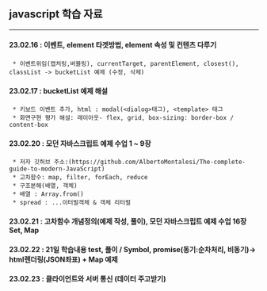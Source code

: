 ## javascript 학습 자료
---------------------------------------
#### 23.02.16 : 이벤트, element 타겟방법, element 속성 및 컨텐츠 다루기
     * 이벤트위임(캡처링,버블링), currentTarget, parentElement, closest(), classList -> bucketList 예제 (수정, 삭제)
     
#### 23.02.17 : bucketList 예제 해설 
     * 키보드 이벤트 추가, html : modal(<dialog>태그), <template> 태그 
     * 화면구현 평가 해설: 레이아웃- flex, grid, box-sizing: border-box / content-box
   
#### 23.02.20 : 모던 자바스크립트 예제 수업 1 ~ 9장
     * 저자 깃허브 주소:(https://github.com/AlbertoMontalesi/The-complete-guide-to-modern-JavaScript)
     * 고차함수: map, filter, forEach, reduce 
     * 구조분해(배열, 객체)
     * 배열 : Array.from()
     * spread : ...이터럴객체 & 객체 리터럴
   
#### 23.02.21 : 고차함수 개념정의(예제 작성, 풀이), 모던 자바스크립트 예제 수업 16장 Set, Map
#### 23.02.22 : 21일 학습내용 test, 풀이 / Symbol, promise(동기:순차처리, 비동기)-> html렌더링(JSON좌표) + Map 예제
#### 23.02.23 : 클라이언트와 서버 통신 (데이터 주고받기)
